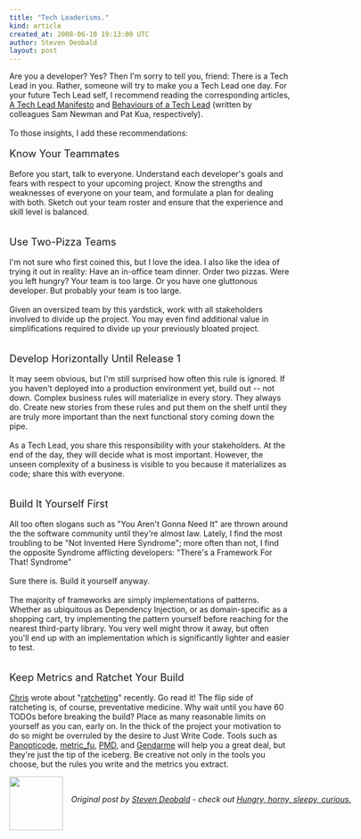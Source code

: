 ```yaml
---
title: "Tech Leaderisms."
kind: article
created_at: 2008-06-10 19:13:00 UTC
author: Steven Deobald
layout: post
---
```

Are you a developer? Yes? Then I'm sorry to tell you, friend: There is a Tech Lead in you. Rather, someone will try to make you a Tech Lead one day. For your future Tech Lead self, I recommend reading the corresponding articles, <a href="http://www.magpiebrain.com/blog/2006/09/12/a-tech-lead-manifesto/">A Tech Lead Manifesto</a> and <a href="http://www.thekua.com/atwork/2008/05/10/behaviours-of-a-tech-lead/">Behaviours of a Tech Lead</a> (written by colleagues Sam Newman and Pat Kua, respectively).<br /><br />To those insights, I add these recommendations:<br /><br /><span style="font-size:130%;">Know Your Teammates</span><br /><br />Before you start, talk to everyone. Understand each developer's goals and fears with respect to your upcoming project. Know the strengths and weaknesses of everyone on your team, and formulate a plan for dealing with both. Sketch out your team roster and ensure that the experience and skill level is balanced.<br /><br /><br /><span style="font-size:130%;">Use Two-Pizza Teams</span><br /><br />I'm not sure who first coined this, but I love the idea. I also like the idea of trying it out in reality: Have an in-office team dinner. Order two pizzas. Were you left hungry? Your team is too large. Or you have one gluttonous developer. But probably your team is too large.<br /><br />Given an oversized team by this yardstick, work with all stakeholders involved to divide up the project. You may even find additional value in simplifications required to divide up your previously bloated project.<br /><br /><br /><span style="font-size:130%;">Develop Horizontally Until Release 1</span><br /><br />It may seem obvious, but I'm still surprised how often this rule is ignored. If you haven't deployed into a production environment yet, build out -- not down. Complex business rules will materialize in every story. They always do. Create new stories from these rules and put them on the shelf until they are truly more important than the next functional story coming down the pipe.<br /><br />As a Tech Lead, you share this responsibility with your stakeholders. At the end of the day, they will decide what is most important. However, the unseen complexity of a business is visible to you because it materializes as code; share this with everyone.<br /><br /><br /><span style="font-size:130%;">Build It Yourself </span><span style="font-size:130%;">First</span><br /><br />All too often slogans such as "You Aren't Gonna Need It" are thrown around the the software community until they're almost law. Lately, I find the most troubling to be "Not Invented Here Syndrome"; more often than not, I find the opposite Syndrome afflicting developers: "There's a Framework For That! Syndrome"<br /><br />Sure there is. Build it yourself anyway.<br /><br />The majority of frameworks are simply implementations of patterns. Whether as ubiquitous as Dependency Injection, or as domain-specific as a shopping cart, try implementing the pattern yourself before reaching for the nearest third-party library. You very well might throw it away, but often you'll end up with an implementation which is significantly lighter and easier to test.<br /><br /><br /><span style="font-size:130%;">Keep Metrics and Ratchet Your Build</span><br /><br /><a href="http://skizz.biz">Chris</a> wrote about "<a href="http://skizz.biz/blog/2008/03/11/fixing-broken-windows-with-ratcheting/">ratcheting</a>" recently. Go read it! The flip side of ratcheting is, of course, preventative medicine. Why wait until you have 60 TODOs before breaking the build? Place as many reasonable limits on yourself as you can, early on. In the thick of the project your motivation to do so might be overruled by the desire to Just Write Code. Tools such as <a href="http://www.panopticode.org/">Panopticode</a>, <a href="http://metric-fu.rubyforge.org/">metric_fu</a>, <a href="http://pmd.sourceforge.net/">PMD</a>, and <a href="http://www.mono-project.com/Gendarme">Gendarme</a> will help you a great deal, but they're just the tip of the iceberg. Be creative not only in the tools you choose, but the rules you write and the metrics you extract.
<div class="author">
  <img src="http://nilenso.com/images/people/steven-200.png" style="width: 96px; height: 96;">
  <span style="position: absolute; padding: 32px 15px;">
    <i>Original post by <a href="http://twitter.com/deobald">Steven Deobald</a> - check out <a href="http://blog.deobald.ca/">Hungry, horny, sleepy, curious.</a></i>
  </span>
</div>
